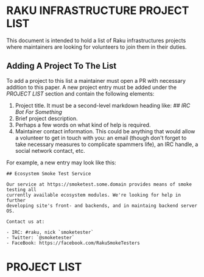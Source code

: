 # RAKU INFRASTRUCTURE PROJECT LIST

This document is intended to hold a list of Raku infrastructures projects where
maintainers are looking for volunteers to join them in their duties.

## Adding A Project To The List

To add a project to this list a maintainer must open a PR with necessary
addition to this paper. A new project entry must be added under the _PROJECT
LIST_ section and contain the following elements:

1. Project title. It must be a second-level markdown heading like: _## IRC Bot
   For Something_
2. Brief project description.
3. Perhaps a few words on what kind of help is required.
4. Maintainer contact information. This could be anything that would allow a
   volunteer to get in touch with you: an email (though don't forget to take
   necessary measures to complicate spammers life), an IRC handle, a social
   network contact, etc.

For example, a new entry may look like this:

```
## Ecosystem Smoke Test Service

Our service at https://smoketest.some.domain provides means of smoke testing all
currently available ecosystem modules. We're looking for help in further
developing site's front- and backends, and in maintaing backend server OS.

Contact us at:

- IRC: #raku, nick `smoketester`
- Twitter: `@smoketester`
- FaceBook: https://facebook.com/RakuSmokeTesters
```

# PROJECT LIST
